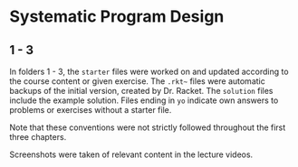 # Systematic Program Design

## 1 - 3
In folders 1 - 3, the `starter` files were worked on and updated according to the course content or given exercise.
The `.rkt~` files were automatic backups of the initial version, created by Dr. Racket.
The `solution` files include the example solution.
Files ending in `yo` indicate own answers to problems or exercises without a starter file.

Note that these conventions were not strictly followed throughout the first three chapters.

Screenshots were taken of relevant content in the lecture videos.